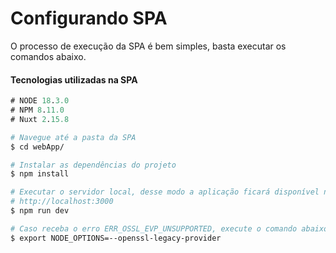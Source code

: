 # Configurando SPA

O processo de execução da SPA é bem simples, basta executar os comandos abaixo.

#### Tecnologias utilizadas na SPA
```sql
# NODE 18.3.0
# NPM 8.11.0
# Nuxt 2.15.8
```

```bash
# Navegue até a pasta da SPA
$ cd webApp/
```

```bash
# Instalar as dependências do projeto
$ npm install

# Executar o servidor local, desse modo a aplicação ficará disponível no link 
# http://localhost:3000
$ npm run dev
```

```bash
# Caso receba o erro ERR_OSSL_EVP_UNSUPPORTED, execute o comando abaixo
$ export NODE_OPTIONS=--openssl-legacy-provider
```

